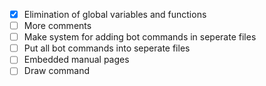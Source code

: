 * [x] Elimination of global variables and functions
* [ ] More comments
* [ ] Make system for adding bot commands in seperate files
* [ ] Put all bot commands into seperate files
* [ ] Embedded manual pages
* [ ] Draw command
